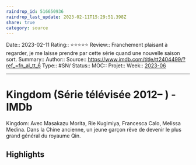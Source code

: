 ```yaml
---
raindrop_id: 516650936
raindrop_last_update: 2023-02-11T15:29:51.398Z
share: true
category: source
---
```


Date:: 2023-02-11
Rating:: ⭐⭐⭐⭐⭐
Review:: Franchement plaisant à regarder, je me laisse prendre par cette série quand une nouvelle saison sort.
Summary:: 
Author::
Source:: https://www.imdb.com/title/tt2404499/?ref_=fn_al_tt_6
Type:: #SN/
Status:: 
MOC::
Projet:: 
Week:: [2023-06](2023-06.md)

***
# Kingdom (Série télévisée 2012– ) - IMDb

Kingdom: Avec Masakazu Morita, Rie Kugimiya, Francesca Calo, Melissa Medina. Dans la Chine ancienne, un jeune garçon rêve de devenir le plus grand général du royaume Qin.

## Highlights

